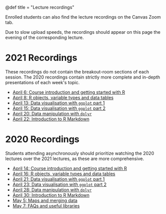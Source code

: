 @def title = "Lecture recordings"

Enrolled students can also find the lecture recordings on the Canvas Zoom tab.

Due to slow upload speeds, the recordings should appear on this page the evening of the corresponding lecture.

# 2021 Recordings

These recordings do not contain the breakout-room sections of each session.
The 2020 recordings contain strictly more complete and in-depth presentations of each week's topic.

* [April 6: Course introduction and getting started with R](https://web.stanford.edu/~damianp/recordings/recording-2021-1.mp4)
* [April 8: R objects, variable types and data tables](https://web.stanford.edu/~damianp/recordings/recording-2021-2.mp4)
* [April 13: Data visualisation with `ggplot` part 1](https://web.stanford.edu/~damianp/recordings/recording-2021-3.mp4)
* [April 15: Data visualisation with `ggplot` part 2](https://web.stanford.edu/~damianp/recordings/recording-2021-4.mp4)
* [April 20: Data manipulation with `dplyr`](https://web.stanford.edu/~damianp/recordings/recording-2021-5.mp4)
* [April 22: Introduction to R Markdown](https://web.stanford.edu/~damianp/recordings/recording-2021-6.mp4)

# 2020 Recordings

Students attending asynchronously should prioritize watching the 2020 lectures over the 2021 lectures, as these are more comprehensive.

* [April 14: Course introduction and getting started with R](https://web.stanford.edu/~damianp/recordings/recording1.mp4)
* [April 16: R objects, variable types and data tables](https://web.stanford.edu/~damianp/recordings/recording2.mp4)
* [April 21: Data visualisation with `ggplot` part 1](https://web.stanford.edu/~damianp/recordings/recording3.mp4)
* [April 23: Data visualisation with `ggplot` part 2](https://web.stanford.edu/~damianp/recordings/recording4.mp4)
* [April 28: Data manipulation with `dplyr`](https://web.stanford.edu/~damianp/recordings/recording5.mp4)
* [April 30: Introduction to R Markdown](https://web.stanford.edu/~damianp/recordings/recording6.mp4)
* [May 5: Maps and merging data](https://web.stanford.edu/~damianp/recordings/recording7.mp4)
* [May 7: FAQs and useful libraries](https://web.stanford.edu/~damianp/recordings/recording8.mp4)

